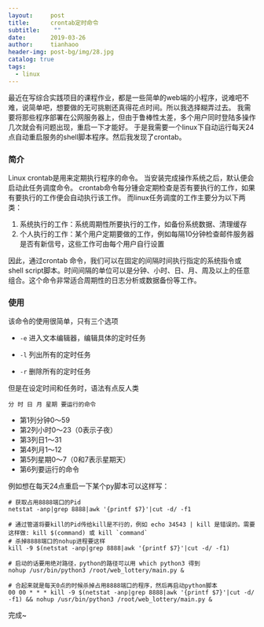 ```yaml
---
layout:     post
title:      crontab定时命令
subtitle:    ""
date:       2019-03-26
author:     tianhaoo
header-img: post-bg/img/28.jpg
catalog: true
tags:
  - linux
---
```


最近在写综合实践项目的课程作业，都是一些简单的web端的小程序，说难吧不难，说简单吧，想要做的无可挑剔还真得花点时间。所以我选择糊弄过去。
我需要将那些程序部署在公网服务器上，但由于鲁棒性太差，多个用户同时登陆多操作几次就会有问题出现，重启一下才能好。
于是我需要一个linux下自动运行每天24点自动重启服务的shell脚本程序。然后我发现了crontab。


### 简介

Linux crontab是用来定期执行程序的命令。
当安装完成操作系统之后，默认便会启动此任务调度命令。
crontab命令每分锺会定期检查是否有要执行的工作，如果有要执行的工作便会自动执行该工作。
而linux任务调度的工作主要分为以下两类：

1. 系统执行的工作：系统周期性所要执行的工作，如备份系统数据、清理缓存
2. 个人执行的工作：某个用户定期要做的工作，例如每隔10分钟检查邮件服务器是否有新信号，这些工作可由每个用户自行设置

因此，通过crontab 命令，我们可以在固定的间隔时间执行指定的系统指令或 shell script脚本。时间间隔的单位可以是分钟、小时、日、月、周及以上的任意组合。这个命令非常适合周期性的日志分析或数据备份等工作。

### 使用

该命令的使用很简单，只有三个选项

* `-e` 进入文本编辑器，编辑具体的定时任务

* `-l` 列出所有的定时任务

* `-r` 删除所有的定时任务

但是在设定时间和任务时，语法有点反人类

`分 时 日 月 星期 要运行的命令`

* 第1列分钟0～59
* 第2列小时0～23（0表示子夜）
* 第3列日1～31
* 第4列月1～12
* 第5列星期0～7（0和7表示星期天）
* 第6列要运行的命令

例如想在每天24点重启一下某个py脚本可以这样写：
```
# 获取占用8888端口的Pid
netstat -anp|grep 8888|awk '{printf $7}'|cut -d/ -f1

# 通过管道将要kill的Pid传给kill是不行的，例如 echo 34543 | kill 是错误的。需要这样做: kill $(command) 或 kill `command`
# 杀掉8888端口的nohup进程要这样
kill -9 $(netstat -anp|grep 8888|awk '{printf $7}'|cut -d/ -f1)

# 启动的话要用绝对路径，python的路径可以用 which python3 得到
nohup /usr/bin/python3 /root/web_lottery/main.py &

# 合起来就是每天0点的时候杀掉占用8888端口的程序，然后再启动python脚本
00 00 * * * kill -9 $(netstat -anp|grep 8888|awk '{printf $7}'|cut -d/ -f1) && nohup /usr/bin/python3 /root/web_lottery/main.py &

```

完成~
